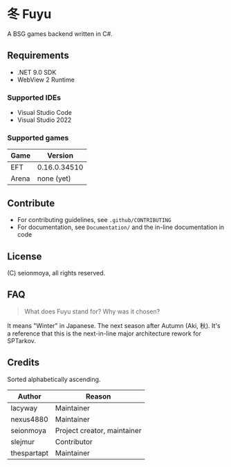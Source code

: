 # 冬 Fuyu

A BSG games backend written in C#.

## Requirements

- .NET 9.0 SDK
- WebView 2 Runtime

### Supported IDEs

- Visual Studio Code
- Visual Studio 2022

### Supported games

**Game** | **Version**
-------- | ------------
EFT      | 0.16.0.34510
Arena    | none (yet)

## Contribute

- For contributing guidelines, see `.github/CONTRIBUTING`
- For documentation, see `Documentation/` and the in-line documentation in code

## License

(C) seionmoya, all rights reserved.

## FAQ

> What does Fuyu stand for? Why was it chosen?

It means "Winter" in Japanese. The next season after Autumn (Aki, 秋).
It's a reference that this is the next-in-line major architecture rework for
SPTarkov.

## Credits

Sorted alphabetically ascending.

**Author**   | **Reason**
------------ | ---------------------------
lacyway      | Maintainer
nexus4880    | Maintainer
seionmoya    | Project creator, maintainer
slejmur      | Contributor
thespartapt  | Maintainer
